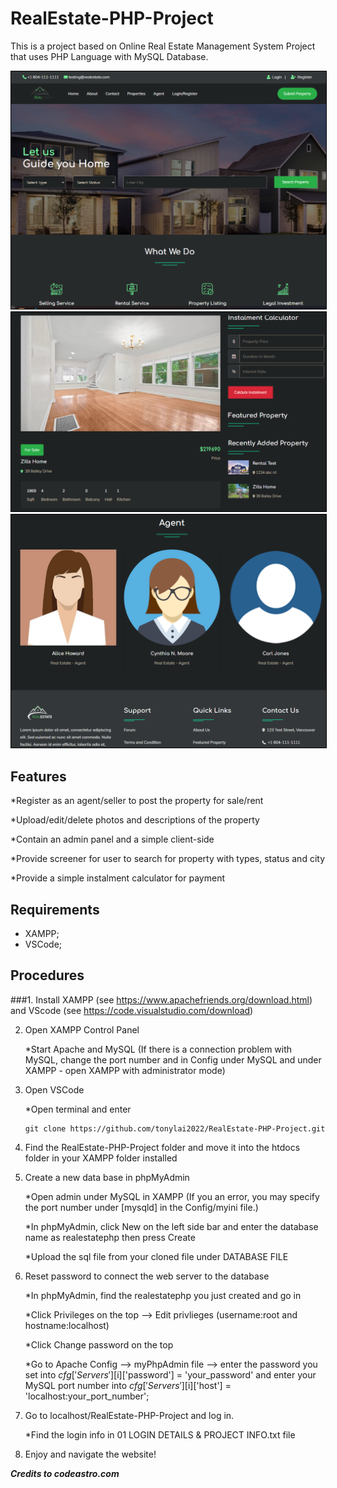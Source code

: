 # RealEstate-PHP-Project

This is a project based on Online Real Estate Management System Project that uses PHP Language with MySQL Database.

<img src="./images/screenshot1.PNG" style="border: 1px solid black; width: 600px">
<img src="./images/screenshot2.PNG" style="border: 1px solid black; width: 600px">
<img src="./images/screenshot3.PNG" style="border: 1px solid black; width: 600px">

## Features

   *Register as an agent/seller to post the property for sale/rent

   *Upload/edit/delete photos and descriptions of the property

   *Contain an admin panel and a simple client-side

   *Provide screener for user to search for property with types, status and city
   
   *Provide a simple instalment calculator for payment


## Requirements

- XAMPP;
- VSCode;

## Procedures

###1. Install XAMPP (see https://www.apachefriends.org/download.html) and VScode (see https://code.visualstudio.com/download)

2. Open XAMPP Control Panel

   *Start Apache and MySQL (If there is a connection problem with MySQL, change the port number and in Config under MySQL and under XAMPP - open XAMPP with administrator mode)

3. Open VSCode

   *Open terminal and enter

      ```
      git clone https://github.com/tonylai2022/RealEstate-PHP-Project.git 
      ```

4. Find the RealEstate-PHP-Project folder and move it into the htdocs folder in your XAMPP folder installed

5. Create a new data base in phpMyAdmin

   *Open admin under MySQL in XAMPP (If you an error, you may specify the port number under [mysqld] in the Config/myini file.)

   *In phpMyAdmin, click New on the left side bar and enter the database name as realestatephp then press Create 

   *Upload the sql file from your cloned file under DATABASE FILE

6. Reset password to connect the web server to the database

   *In phpMyAdmin, find the realestatephp you just created and go in

   *Click Privileges on the top --> Edit privlieges (username:root and hostname:localhost)

   *Click Change password on the top

   *Go to Apache Config --> myPhpAdmin file --> enter the password you set into $cfg['Servers'][$i]['password'] = 'your_password' and enter your MySQL port number into $cfg['Servers'][$i]['host'] = 'localhost:your_port_number';

7. Go to localhost/RealEstate-PHP-Project and log in.

   *Find the login info in 01 LOGIN DETAILS & PROJECT INFO.txt file

8. Enjoy and navigate the website!

***Credits to codeastro.com***
